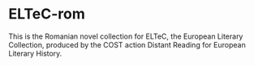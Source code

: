 # ELTeC-rom
This is the Romanian novel collection for ELTeC, the European Literary Collection, produced by the COST action Distant Reading for European Literary History. 
